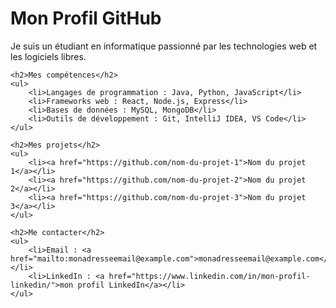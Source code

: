 <div>
    <h1>Mon Profil GitHub</h1>
    <p>Je suis un étudiant en informatique passionné par les technologies web et les logiciels libres.</p>
    
    <h2>Mes compétences</h2>
    <ul>
        <li>Langages de programmation : Java, Python, JavaScript</li>
        <li>Frameworks web : React, Node.js, Express</li>
        <li>Bases de données : MySQL, MongoDB</li>
        <li>Outils de développement : Git, IntelliJ IDEA, VS Code</li>
    </ul>
    
    <h2>Mes projets</h2>
    <ul>
        <li><a href="https://github.com/nom-du-projet-1">Nom du projet 1</a></li>
        <li><a href="https://github.com/nom-du-projet-2">Nom du projet 2</a></li>
        <li><a href="https://github.com/nom-du-projet-3">Nom du projet 3</a></li>
    </ul>
    
    <h2>Me contacter</h2>
    <ul>
        <li>Email : <a href="mailto:monadresseemail@example.com">monadresseemail@example.com</a></li>
        <li>LinkedIn : <a href="https://www.linkedin.com/in/mon-profil-linkedin/">mon profil LinkedIn</a></li>
    </ul>
</div>
